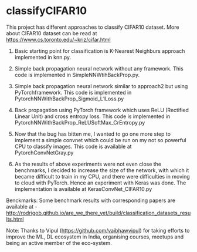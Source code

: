 # classifyCIFAR10
This project has different approaches to classify CIFAR10 dataset. More about 
CIFAR10 dataset can be read at https://www.cs.toronto.edu/~kriz/cifar.html

1. Basic starting point for classification is K-Nearest Neighburs approach 
implemented in knn.py. 

2. Simple back propagation neural network without any framework. This code is 
implemented in SimpleNNWtihBackProp.py. 

3. Simple back propagation neural network similar to approach2 but using PyTorchframework. This code is implemented in PytorchNNWithBackProp_Sigmoid_L1Loss.py

4. Back propagation using PyTorch framework which uses ReLU (Rectified Linear
Unit) and cross entropy loss. This code is implemented in PytorchNNWithBackProp_ReLUSoftMax_CrEntropy.py

5. Now that the bug has bitten me, I wanted to go one more step to implement a
simple convnet which could be run on my not so powerful CPU to classify images.
This code is available at PytorchConvNetGray.py

6. As the results of above experiments were not even close the benchmarks, I
decided to increase the size of the network, with which it became difficult
to train in my CPU, and there were difficulties in moving to cloud with 
PyTorch. Hence an experiment with Keras was done. The implementation is 
available at KerasConvNet_CIFAR10.py


Benckmarks:
Some benchmark results with corresponding papers are available at - http://rodrigob.github.io/are_we_there_yet/build/classification_datasets_results.html


Note: Thanks to Vipul (https://github.com/vaibhawvipul) for taking efforts to
improve the ML, DL ecosystem in India, organising courses, meetups and being 
an active member of the eco-system.
